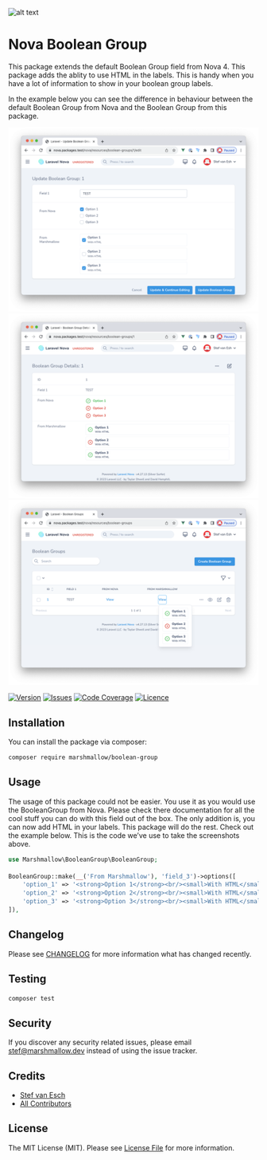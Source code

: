 ![alt text](https://marshmallow.dev/cdn/media/logo-red-237x46.png "marshmallow.")

# Nova Boolean Group

This package extends the default Boolean Group field from Nova 4. This package adds the ablity to use HTML in the labels. This is handy when you have a lot of information to show in your boolean group labels.

In the example below you can see the difference in behaviour between the default Boolean Group from Nova and the Boolean Group from this package.

<img src="resources/readme/preview-form.png">
<img src="resources/readme/preview-detail.png">
<img src="resources/readme/preview-index.png">

[![Version](https://img.shields.io/packagist/v/marshmallow/boolean-group)](https://github.com/marshmallow-packages/boolean-group)
[![Issues](https://img.shields.io/github/issues/marshmallow-packages/boolean-group)](https://github.com/marshmallow-packages/boolean-group)
[![Code Coverage](https://img.shields.io/badge/coverage-100%25-success)](https://github.com/marshmallow-packages/boolean-group)
[![Licence](https://img.shields.io/github/license/marshmallow-packages/boolean-group)](https://github.com/marshmallow-packages/boolean-group)

## Installation

You can install the package via composer:

```bash
composer require marshmallow/boolean-group
```

## Usage

The usage of this package could not be easier. You use it as you would use the BooleanGroup from Nova. Please check there documentation for all the cool stuff you can do with this field out of the box. The only addition is, you can now add HTML in your labels. This package will do the rest. Check out the example below. This is the code we’ve use to take the screenshots above.

```php
use Marshmallow\BooleanGroup\BooleanGroup;

BooleanGroup::make(__('From Marshmallow'), 'field_3')->options([
    'option_1' => '<strong>Option 1</strong><br/><small>With HTML</small>',
    'option_2' => '<strong>Option 2</strong><br/><small>With HTML</small>',
    'option_3' => '<strong>Option 3</strong><br/><small>With HTML</small>',
]),
```

## Changelog

Please see [CHANGELOG](CHANGELOG.md) for more information what has changed recently.

## Testing

```bash
composer test
```

## Security

If you discover any security related issues, please email stef@marshmallow.dev instead of using the issue tracker.

## Credits

-   [Stef van Esch](https://github.com/stefvanesch)
-   [All Contributors](../../contributors)

## License

The MIT License (MIT). Please see [License File](LICENSE.md) for more information.
